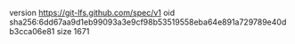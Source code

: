 version https://git-lfs.github.com/spec/v1
oid sha256:6dd67aa9d1eb99093a3e9cf98b53519558eba64e891a729789e40db3cca06e81
size 1671

